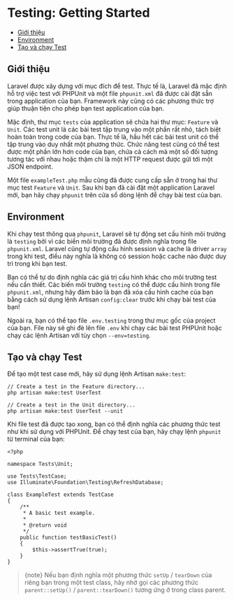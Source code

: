 # Testing: Getting Started

- [Giới thiệu](#introduction)
- [Environment](#environment)
- [Tạo và chạy Test](#creating-and-running-tests)

<a name="introduction"></a>
## Giới thiệu

Laravel được xây dựng với mục đích để test. Thực tế là, Laravel đã mặc định hỗ trợ việc test với PHPUnit và một file `phpunit.xml` đã được cài đặt sẵn trong application của bạn. Framework này cũng có các phương thức trợ giúp thuận tiện cho phép bạn test application của bạn.

Mặc định, thư mục `tests` của application sẽ chứa hai thư mục: `Feature` và `Unit`. Các test unit là các bài test tập trung vào một phần rất nhỏ, tách biệt hoàn toàn trong code của bạn. Thực tế là, hầu hết các bài test unit có thể tập trung vào duy nhất một phương thức. Chức năng test cũng có thể test được một phần lớn hơn code của bạn, chứa cả cách mà một số đối tượng tương tác với nhau hoặc thậm chí là một HTTP request được gửi tới một JSON endpoint.

Một file `exampleTest.php` mẫu cũng đã được cung cấp sẵn ở trong hai thư mục test `Feature` và `Unit`. Sau khi bạn đã cài đặt một application Laravel mới, bạn hãy chạy `phpunit` trên cửa sổ dòng lệnh để chạy bài test của bạn.

<a name="environment"></a>
## Environment

Khi chạy test thông qua `phpunit`, Laravel sẽ tự động set cấu hình môi trường là `testing` bởi vì các biến môi trường đã được định nghĩa trong file `phpunit.xml`. Laravel cũng tự động cấu hình session và cache là driver `array` trong khi test, điều này nghĩa là không có session hoặc cache nào được duy trì trong khi bạn test.

Bạn có thể tự do định nghĩa các giá trị cấu hình khác cho môi trường test nếu cần thiết. Các biến môi trường `testing` có thể được cấu hình trong file `phpunit.xml`, nhưng hãy đảm bảo là bạn đã xóa cấu hình cache của bạn bằng cách sử dụng lệnh Artisan `config:clear` trước khi chạy bài test của bạn!

Ngoài ra, bạn có thể tạo file `.env.testing` trong thư mục gốc của project của bạn. File này sẽ ghi đè lên file `.env` khi chạy các bài test PHPUnit hoặc chạy các lệnh Artisan với tùy chọn `--env=testing`.

<a name="creating-and-running-tests"></a>
## Tạo và chạy Test

Để tạo một test case mới, hãy sử dụng lệnh Artisan `make:test`:

    // Create a test in the Feature directory...
    php artisan make:test UserTest

    // Create a test in the Unit directory...
    php artisan make:test UserTest --unit

Khi file test đã được tạo xong, bạn có thể định nghĩa các phương thức test như khi sử dụng với PHPUnit. Để chạy test của bạn, hãy chạy lệnh `phpunit` từ terminal của bạn:

    <?php

    namespace Tests\Unit;

    use Tests\TestCase;
    use Illuminate\Foundation\Testing\RefreshDatabase;

    class ExampleTest extends TestCase
    {
        /**
         * A basic test example.
         *
         * @return void
         */
        public function testBasicTest()
        {
            $this->assertTrue(true);
        }
    }

> {note} Nếu bạn định nghĩa một phương thức `setUp` / `tearDown` của riêng bạn trong một test class, hãy nhớ gọi các phương thức `parent::setUp()` / `parent::tearDown()` tương ứng ở trong class parent.
